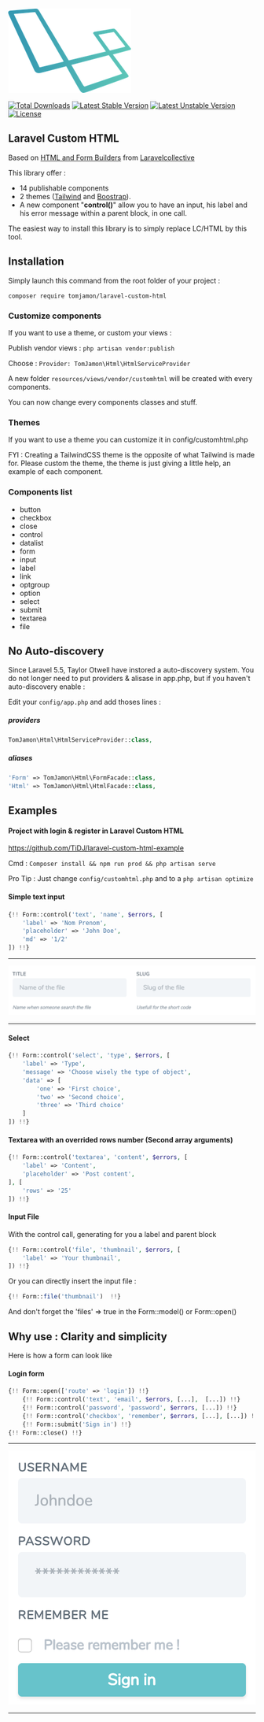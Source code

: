 ![Laravel Custom Html](laravel-custom-html.png)

<a href="https://packagist.org/packages/tomjamon/laravel-custom-html"><img src="https://poser.pugx.org/tomjamon/laravel-custom-html/downloads" alt="Total Downloads"></a>
<a href="https://packagist.org/packages/tomjamon/laravel-custom-html"><img src="https://poser.pugx.org/tomjamon/laravel-custom-html/v/stable.svg" alt="Latest Stable Version"></a>
<a href="https://packagist.org/packages/tomjamon/laravel-custom-html"><img src="https://poser.pugx.org/tomjamon/laravel-custom-html/v/unstable.svg" alt="Latest Unstable Version"></a>
<a href="https://packagist.org/packages/tomjamon/laravel-custom-html"><img src="https://poser.pugx.org/tomjamon/laravel-custom-html/license.svg" alt="License"></a>

## Laravel Custom HTML

Based on [HTML and Form Builders](https://github.com/LaravelCollective/html "Github Project LaravelCollective/html") 
from [Laravelcollective](https://laravelcollective.com/ "Laravel Collective's Homepage")

This library offer : 
- 14 publishable components 
- 2 themes ([Tailwind](http://tailwindcss.com/ "Tailwind's Homepage") and [Boostrap](https://getbootstrap.com/ "Boostrap's Homepage")).
- A new component "**control()**" allow you to have an input, his label and his error message within a parent block, in one call.
 
The easiest way to install this library is to simply replace LC/HTML by this tool.

## Installation

Simply launch this command from the root folder of your project :
```shell
composer require tomjamon/laravel-custom-html
```
        
### Customize components

If you want to use a theme, or custom your views :
 
Publish vendor views : ``php artisan vendor:publish``

Choose : ``Provider: TomJamon\Html\HtmlServiceProvider``

A new folder ``resources/views/vendor/customhtml`` will be created with every components.

You can now change every components classes and stuff.

### Themes

If you want to use a theme you can customize it in config/customhtml.php

FYI : Creating a TailwindCSS theme is the opposite of what Tailwind is made for.
Please custom the theme, the theme is just giving a little help, an example of each component.
 
### Components list

- button
- checkbox
- close
- control
- datalist
- form
- input
- label
- link
- optgroup
- option
- select
- submit
- textarea
- file

## No Auto-discovery

Since Laravel 5.5, Taylor Otwell have instored a auto-discovery system.
You do not longer need to put providers & alisase in app.php, but if you haven't auto-discovery enable : 

Edit your ``config/app.php`` and add thoses lines :

##### providers
```php
TomJamon\Html\HtmlServiceProvider::class,
```

##### aliases
```php
'Form' => TomJamon\Html\FormFacade::class,
'Html' => TomJamon\Html\HtmlFacade::class,
```    

## Examples

#### Project with login & register in Laravel Custom HTML

https://github.com/TiDJ/laravel-custom-html-example

Cmd : ``Composer install && npm run prod && php artisan serve``

Pro Tip : Just change ``config/customhtml.php`` and to a ``php artisan optimize``

#### Simple text input 

```php
{!! Form::control('text', 'name', $errors, [
    'label' => 'Nom Prenom',
    'placeholder' => 'John Doe',
    'md' => '1/2'
]) !!}
```
___
![Input Medium](tl-inputmd.png)
___
#### Select

```php
{!! Form::control('select', 'type', $errors, [
    'label' => 'Type',
    'message' => 'Choose wisely the type of object',
    'data' => [
        'one' => 'First choice', 
        'two' => 'Second choice', 
        'three' => 'Third choice'
    ]
]) !!}
```

#### Textarea with an overrided rows number (Second array arguments)

```php
{!! Form::control('textarea', 'content', $errors, [
    'label' => 'Content',
    'placeholder' => 'Post content',
], [
    'rows' => '25'
]) !!}
```

#### Input File

With the control call, generating for you a label and parent block

```php
{!! Form::control('file', 'thumbnail', $errors, [
    'label' => 'Your thumbnail',
]) !!}
```

Or you can directly insert the input file :

```php
{!! Form::file('thumbnail')  !!}
```

And don't forget the 'files' => true in the Form::model() or Form::open()

## Why use : Clarity and simplicity

Here is how a form can look like

#### Login form

```php
{!! Form::open(['route' => 'login']) !!}
    {!! Form::control('text', 'email', $errors, [...],  [...]) !!}
    {!! Form::control('password', 'password', $errors, [...]) !!}
    {!! Form::control('checkbox', 'remember', $errors, [...], [...]) !!}
    {!! Form::submit('Sign in') !!}
{!! Form::close() !!}
```
___
![Login Form](tl-loginform.png)
___
